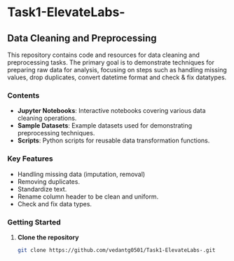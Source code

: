 # Task1-ElevateLabs-

## Data Cleaning and Preprocessing

This repository contains code and resources for data cleaning and preprocessing tasks. The primary goal is to demonstrate techniques for preparing raw data for analysis, focusing on steps such as handling missing values, drop duplicates, convert datetime format and check & fix datatypes.

### Contents

- **Jupyter Notebooks**: Interactive notebooks covering various data cleaning operations.
- **Sample Datasets**: Example datasets used for demonstrating preprocessing techniques.
- **Scripts**: Python scripts for reusable data transformation functions.

### Key Features

- Handling missing data (imputation, removal)
- Removing duplicates.
- Standardize text.
- Rename column header to be clean and uniform.
- Check and fix data types.

### Getting Started

1. **Clone the repository**
   ```bash
   git clone https://github.com/vedantg0501/Task1-ElevateLabs-.git
